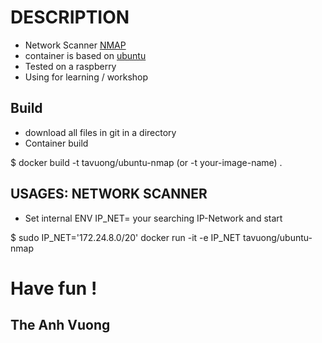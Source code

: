 DESCRIPTION
===========
- Network Scanner [NMAP](https://nmap.org/book/inst-linux.html#inst-debian)
- container is based on [ubuntu](https://hub.docker.com/_/ubuntu/)
- Tested on a raspberry
- Using for learning / workshop 


Build
-----
- download all files in git in a directory
- Container build

$ docker build -t tavuong/ubuntu-nmap (or -t your-image-name) .

USAGES: NETWORK SCANNER
-----------------------
* Set internal ENV IP_NET= your searching IP-Network  and start

$ sudo IP_NET='172.24.8.0/20' docker run -it -e IP_NET tavuong/ubuntu-nmap


Have fun !
==========
The Anh Vuong
-------------
